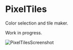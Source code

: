 # PixelTiles
Color selection and tile maker.

Work in progress.

![PixelTilesScreenshot](https://user-images.githubusercontent.com/77394117/233145079-5607cd62-3068-49cb-a2c8-7d284c7f6c05.png)
